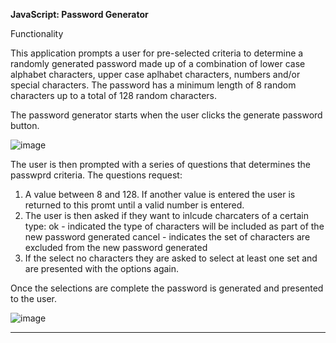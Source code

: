 **JavaScript: Password Generator**

Functionality

This application prompts a user for pre-selected criteria to determine a randomly generated password made up of a combination of lower case alphabet characters, upper case aplhabet characters, numbers and/or special characters.  The password has a minimum length of 8 random characters up to a total of 128 random characters.

The password generator starts when the user clicks the generate password button.

![image](https://user-images.githubusercontent.com/94102473/146340649-10787277-7c31-472d-82e0-3250f9bb881d.png)

The user is then prompted with a series of questions that determines the passwprd criteria.   The questions request:

1.  A value between 8 and 128.  If another value is entered the user is returned to this promt until a valid number is entered.
2.  The user is then asked if they want to inlcude charcaters of a certain type:
    ok - indicated the type of characters will be included as part of the new password generated
    cancel - indicates the set of characters are excluded from the new password generated
3.  If the select no characters they are asked to select at least one set and are presented with the options again.

Once the selections are complete the password is generated and presented to the user.

![image](https://user-images.githubusercontent.com/94102473/146341646-3b00fdfe-1c85-4078-a2df-f4690ad51256.png)

______________________________________________________________________________________________________________________________________________________________________________
